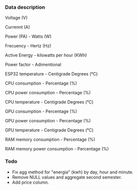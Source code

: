### Data description

Voltage (V)

Currennt (A)

Power (PA) - Watts (W)

Frecuency - Hertz (Hz)

Active Energy - kilowatts per hour (KWh)

Power factor - Adimentional

ESP32 temperature - Centigrade Degrees (°C)

CPU consumption - Percentage (%)

CPU power consumption - Percentage (%)

CPU temperature - Centigrade Degrees (°C)

GPU consumption - Percentage (%)

GPU power consumption - Percentage (%)

GPU temperature - Centigrade Degrees (°C)

RAM memory consumption - Percentage (%)

RAM memory power consumption - Percentage (%)

### Todo

- Fix agg method for "energia" (kwh) by day, hour and minute.
- Remove NULL values and aggregate second semester.
- Add price column.